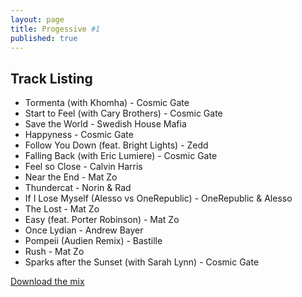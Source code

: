 ```yaml
---
layout: page
title: Progessive #1
published: true
---
```


## Track Listing

* Tormenta (with Khomha) - Cosmic Gate
* Start to Feel (with Cary Brothers) - Cosmic Gate
* Save the World - Swedish House Mafia
* Happyness - Cosmic Gate
* Follow You Down (feat. Bright Lights) - Zedd
* Falling Back (with Eric Lumiere) - Cosmic Gate
* Feel so Close - Calvin Harris
* Near the End - Mat Zo
* Thundercat - Norin & Rad
* If I Lose Myself (Alesso vs OneRepublic) - OneRepublic & Alesso
* The Lost - Mat Zo
* Easy (feat. Porter Robinson) - Mat Zo
* Once Lydian - Andrew Bayer
* Pompeii (Audien Remix) - Bastille
* Rush - Mat Zo
* Sparks after the Sunset (with Sarah Lynn) - Cosmic Gate

[Download the mix](https://dl.dropboxusercontent.com/u/3308516/Mixes/Progressive-1.mp3)
